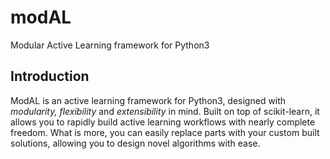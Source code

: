 # modAL
Modular Active Learning framework for Python3

## Introduction
ModAL is an active learning framework for Python3, designed with *modularity, flexibility* and *extensibility* in mind.
Built on top of scikit-learn, it allows you to rapidly build active learning workflows with nearly complete freedom.
What is more, you can easily replace parts with your custom built solutions, allowing you to design novel algorithms
with ease.

    
